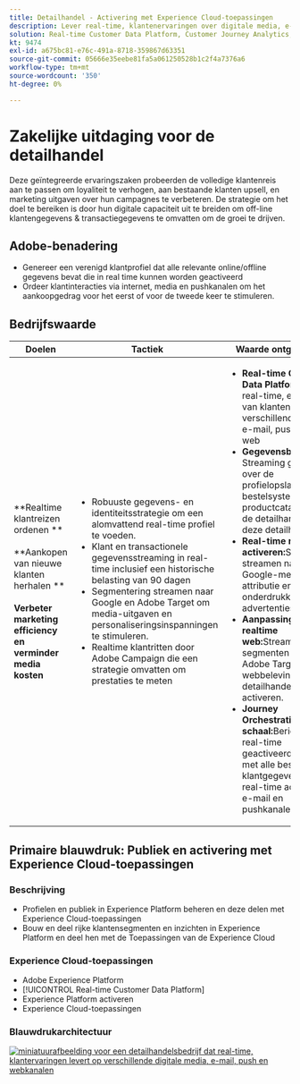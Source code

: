 ```yaml
---
title: Detailhandel - Activering met Experience Cloud-toepassingen
description: Lever real-time, klantenervaringen over digitale media, e-mail, duw, en Webkanalen.
solution: Real-time Customer Data Platform, Customer Journey Analytics, Journey Orchestration, Campaign, Analytics, Target
kt: 9474
exl-id: a675bc81-e76c-491a-8718-359867d63351
source-git-commit: 05666e35eebe81fa5a061250528b1c2f4a7376a6
workflow-type: tm+mt
source-wordcount: '350'
ht-degree: 0%

---
```


# Zakelijke uitdaging voor de detailhandel

Deze geïntegreerde ervaringszaken probeerden de volledige klantenreis aan te passen om loyaliteit te verhogen, aan bestaande klanten upsell, en marketing uitgaven over hun campagnes te verbeteren. De strategie om het doel te bereiken is door hun digitale capaciteit uit te breiden om off-line klantengegevens &amp; transactiegegevens te omvatten om de groei te drijven.

## Adobe-benadering

* Genereer een verenigd klantprofiel dat alle relevante online/offline gegevens bevat die in real time kunnen worden geactiveerd
* Ordeer klantinteracties via internet, media en pushkanalen om het aankoopgedrag voor het eerst of voor de tweede keer te stimuleren.

## Bedrijfswaarde

| Doelen | Tactiek | Waarde ontgrendeld |
|---|---|---|
| **Realtime klantreizen ordenen **<br></br>**Aankopen van nieuwe klanten herhalen **<br></br>**Verbeter marketing efficiency en verminder media kosten**</ul> | <ul><li>Robuuste gegevens- en identiteitsstrategie om een alomvattend real-time profiel te voeden.</li><li>Klant en transactionele gegevensstreaming in real-time inclusief een historische belasting van 90 dagen</li><li>Segmentering streamen naar Google en Adobe Target om media-uitgaven en personaliseringsinspanningen te stimuleren.</li><li>Realtime klantritten door Adobe Campaign die een strategie omvatten om prestaties te meten</li></ul> | <ul><li><strong>Real-time Customer Data Platform:</strong> In real-time, ervaringen van klanten op verschillende media, e-mail, push en het web</li><li><strong>Gegevensbronnen:</strong> Streaming gegevens over de profielopslag, het bestelsysteem, de productcatalogus en de detailhandel van deze detailhandelaar.</li><li><strong>Real-time media activeren:</strong>Segmenten streamen naar Google-media voor attributie en onderdrukking van advertenties</li><li><strong>Aanpassing in realtime web:</strong>Streaming segmenten naar Adobe Target om de webbeleving van detailhandelaren te activeren.</li><li><strong>Journey Orchestration op schaal:</strong>Berichten in real-time geactiveerd, verrijkt met alle beschikbare klantgegevens en real-time activeren in e-mail en pushkanalen</li></ul> |

## Primaire blauwdruk: Publiek en activering met Experience Cloud-toepassingen

### Beschrijving

<ul><li>Profielen en publiek in Experience Platform beheren en deze delen met Experience Cloud-toepassingen</li><li>Bouw en deel rijke klantensegmenten en inzichten in Experience Platform en deel hen met de Toepassingen van de Experience Cloud</li></ul>

### Experience Cloud-toepassingen

<ul><li>Adobe Experience Platform</li><li>[!UICONTROL Real-time Customer Data Platform]</li><li>Experience Platform activeren</li><li>Experience Cloud-toepassingen</li></ul>

### Blauwdrukarchitectuur

<a href="https://experienceleague.adobe.com/docs/blueprints-learn/architecture/audience-activation/platform-and-applications.html?lang=en"><img alt="miniatuurafbeelding voor een detailhandelsbedrijf dat real-time, klantervaringen levert op verschillende digitale media, e-mail, push en webkanalen" src="https://experienceleague.adobe.com/docs/blueprints-learn/assets/aep+apps_vertical.svg?lang=en"/></a>
